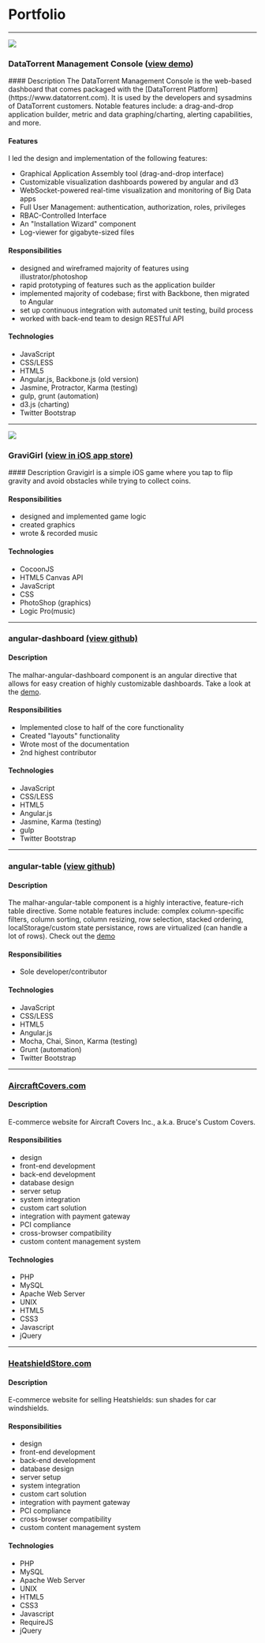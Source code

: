 Portfolio
=========
<hr>

![](/img/dt-console.png)
### DataTorrent Management Console ([view demo](https://www.youtube.com/watch?v=WW0BwBKdPDk))
<div class="clearfix"></div>
#### Description
The DataTorrent Management Console is the web-based dashboard that comes packaged with the [DataTorrent Platform](https://www.datatorrent.com). It is used by the developers and sysadmins of DataTorrent customers. Notable features include: a drag-and-drop application builder, metric and data graphing/charting, alerting capabilities, and more. 

#### Features

I led the design and implementation of the following features:

- Graphical Application Assembly tool (drag-and-drop interface)
- Customizable visualization dashboards powered by angular and d3
- WebSocket-powered real-time visualization and monitoring of Big Data apps
- Full User Management: authentication, authorization, roles, privileges
- RBAC-Controlled Interface
- An "Installation Wizard" component
- Log-viewer for gigabyte-sized files

#### Responsibilities

- designed and wireframed majority of features using illustrator/photoshop
- rapid prototyping of features such as the application builder
- implemented majority of codebase; first with Backbone, then migrated to Angular
- set up continuous integration with automated unit testing, build process
- worked with back-end team to design RESTful API

#### Technologies

- JavaScript
- CSS/LESS
- HTML5
- Angular.js, Backbone.js (old version)
- Jasmine, Protractor, Karma (testing)
- gulp, grunt (automation)
- d3.js (charting)
- Twitter Bootstrap

<hr>

![](/img/gravigirl.png)
### GraviGirl [(view in iOS app store)](https://itunes.apple.com/us/app/gravigirl/id888661642?mt=8)
<div class="clearfix"></div>
#### Description
Gravigirl is a simple iOS game where you tap to flip gravity and avoid obstacles while trying to collect coins.

#### Responsibilities

- designed and implemented game logic
- created graphics
- wrote & recorded music


#### Technologies

- CocoonJS
- HTML5 Canvas API
- JavaScript
- CSS
- PhotoShop (graphics)
- Logic Pro(music)

<hr>

### angular-dashboard [(view github)](https://github.com/DataTorrent/malhar-angular-dashboard)
#### Description
The malhar-angular-dashboard component is an angular directive that allows for easy creation of highly customizable dashboards. Take a look at the [demo](http://datatorrent.github.io/malhar-angular-dashboard/#/).

#### Responsibilities

- Implemented close to half of the core functionality
- Created "layouts" functionality
- Wrote most of the documentation
- 2nd highest contributor


#### Technologies

- JavaScript
- CSS/LESS
- HTML5
- Angular.js
- Jasmine, Karma (testing)
- gulp
- Twitter Bootstrap

<hr>

### angular-table [(view github)](https://github.com/DataTorrent/malhar-angular-dashboard)
#### Description
The malhar-angular-table component is a highly interactive, feature-rich table directive. Some notable features include: complex column-specific filters, column sorting, column resizing, row selection, stacked ordering, localStorage/custom state persistance, rows are virtualized (can handle a lot of rows). Check out the [demo](http://datatorrent.github.io/malhar-angular-table/#/)

#### Responsibilities
- Sole developer/contributor

#### Technologies

- JavaScript
- CSS/LESS
- HTML5
- Angular.js
- Mocha, Chai, Sinon, Karma (testing)
- Grunt (automation)
- Twitter Bootstrap

<hr>


### [AircraftCovers.com](https://aircraftcovers.com/)
#### Description
E-commerce website for Aircraft Covers Inc., a.k.a. Bruce's Custom Covers.

#### Responsibilities

- design 
- front-end development 
- back-end development
- database design 
- server setup 
- system integration
- custom cart solution
- integration with payment gateway
- PCI compliance
- cross-browser compatibility
- custom content management system

#### Technologies

- PHP
- MySQL
- Apache Web Server
- UNIX
- HTML5
- CSS3
- Javascript
- jQuery

<hr>

### [HeatshieldStore.com](https://www.heatshieldstore.com/)
#### Description
E-commerce website for selling Heatshields: sun shades for car windshields.

#### Responsibilities

- design 
- front-end development 
- back-end development
- database design 
- server setup 
- system integration
- custom cart solution
- integration with payment gateway
- PCI compliance
- cross-browser compatibility
- custom content management system

#### Technologies

- PHP
- MySQL
- Apache Web Server
- UNIX
- HTML5
- CSS3
- Javascript
- RequireJS
- jQuery
